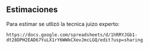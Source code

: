 ## Estimaciones

Para estimar se utlizó la tecnica juizo experto:

`https://docs.google.com/spreadsheets/d/1hRRYJGb1-dt28DPH2EAD67YuLX1rY6WWkCXevJmcLGQ/edit?usp=sharing`

